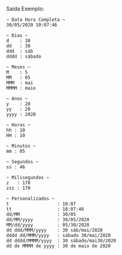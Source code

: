 Saída Exemplo:

    ~ Data Hora Completa ~
    30/05/2020 10:07:46
    
    ~ Dias ~
    d    : 30
    dd   : 30
    ddd  : sáb
    dddd : sábado
    
    ~ Meses ~
    M    : 5
    MM   : 05
    MMM  : mai
    MMMM : maio
    
    ~ Anos ~
    y    : 20
    yy   : 20
    yyyy : 2020
    
    ~ Horas ~
    hh : 10
    HH : 10
    
    ~ Minutos ~
    mm : 05
    
    ~ Segundos ~
    ss : 46
    
    ~ Milisegundos ~
    z   : 170
    zzz : 170
    
    ~ Personalizados ~
    t                  : 10:07
    tt                 : 10:07:46
    dd/MM              : 30/05
    dd/MM/yyyy         : 30/05/2020
    MM/dd/yyyy         : 05/30/2020
    dd ddd/MMM/yyyy    : 30 sáb/mai/2020
    dddd dd/MMM/yyyy   : sábado 30/mai/2020
    dd dddd/MMMM/yyyy  : 30 sábado/mai30/2020
    dd de MMMM de yyyy : 30 de maio de 2020
